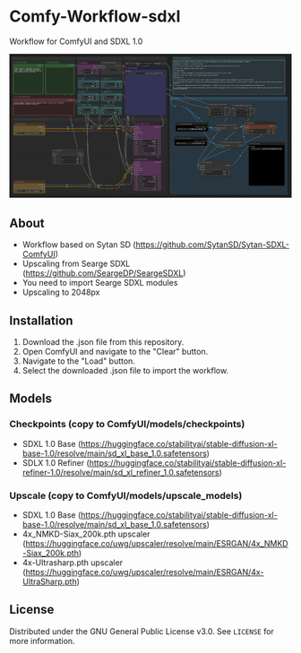 # Comfy-Workflow-sdxl
 Workflow for ComfyUI and SDXL 1.0

 ![ComfyUI Workflow Screenshot](img/workflow-mio-1.png)

## About

- Workflow based on Sytan SD (https://github.com/SytanSD/Sytan-SDXL-ComfyUI)
- Upscaling from Searge SDXL (https://github.com/SeargeDP/SeargeSDXL)
- You need to import Searge SDXL modules
- Upscaling to 2048px

## Installation

1. Download the .json file from this repository.
2. Open ComfyUI and navigate to the "Clear" button.
3. Navigate to the "Load" button.
4. Select the downloaded .json file to import the workflow.

## Models

### Checkpoints (copy to ComfyUI/models/checkpoints)
- SDXL 1.0 Base (https://huggingface.co/stabilityai/stable-diffusion-xl-base-1.0/resolve/main/sd_xl_base_1.0.safetensors)
- SDLX 1.0 Refiner (https://huggingface.co/stabilityai/stable-diffusion-xl-refiner-1.0/resolve/main/sd_xl_refiner_1.0.safetensors)

### Upscale (copy to ComfyUI/models/upscale_models)
- SDXL 1.0 Base (https://huggingface.co/stabilityai/stable-diffusion-xl-base-1.0/resolve/main/sd_xl_base_1.0.safetensors)
- 4x_NMKD-Siax_200k.pth upscaler (https://huggingface.co/uwg/upscaler/resolve/main/ESRGAN/4x_NMKD-Siax_200k.pth)
- 4x-Ultrasharp.pth upscaler (https://huggingface.co/uwg/upscaler/resolve/main/ESRGAN/4x-UltraSharp.pth)

## License

Distributed under the GNU General Public License v3.0. See `LICENSE` for more information.
